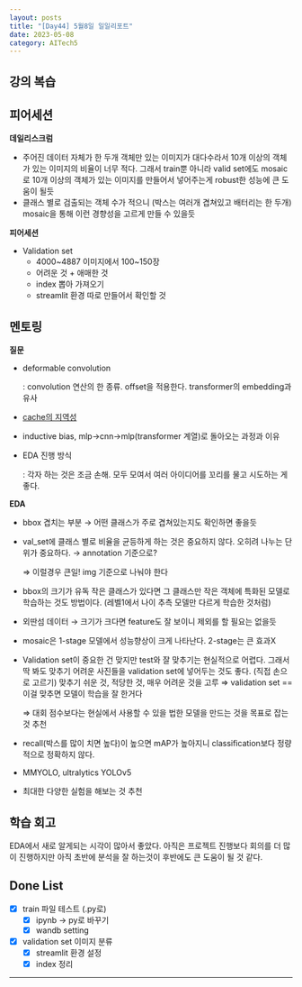 ```yaml
---
layout: posts
title: "[Day44] 5월8일 일일리포트"
date: 2023-05-08
category: AITech5
---
```


## 강의 복습

## 피어세션

**데일리스크럼**

- 주어진 데이터 자체가 한 두개 객체만 있는 이미지가 대다수라서 10개 이상의 객체가 있는 이미지의 비율이 너무 적다. 그래서 train뿐 아니라 valid set에도 mosaic로 10개 이상의 객체가 있는 이미지를 만들어서 넣어주는게 robust한 성능에 큰 도움이 될듯
- 클래스 별로 검출되는 객체 수가 적으니 (박스는 여러개 겹쳐있고 배터리는 한 두개) mosaic을 통해 이런 경향성을 고르게 만들 수 있을듯

**피어세션**

- Validation set
    - 4000~4887 이미지에서 100~150장
    - 어려운 것 + 애매한 것
    - index 뽑아 가져오기
    - streamlit 환경 따로 만들어서 확인할 것

## 멘토링

**질문**

- deformable convolution
    
    : convolution 연산의 한 종류. offset을 적용한다. transformer의 embedding과 유사
    
- [cache의 지역성](https://velog.io/@kcwthing1210/%EC%BA%90%EC%8B%9C%EC%9D%98-%EC%A7%80%EC%97%AD%EC%84%B1#-%EC%BA%90%EC%8B%9C%EC%9D%98-%EC%A7%80%EC%97%AD%EC%84%B1-%EC%9B%90%EB%A6%AC)
- inductive bias, mlp→cnn→mlp(transformer 계열)로 돌아오는 과정과 이유
- EDA 진행 방식
    
    : 각자 하는 것은 조금 손해. 모두 모여서 여러 아이디어를 꼬리를 물고 시도하는 게 좋다.
    

**EDA**

- bbox 겹치는 부분 → 어떤 클래스가 주로 겹쳐있는지도 확인하면 좋을듯
- val_set에 클래스 별로 비율을 균등하게 하는 것은 중요하지 않다. 오히려 나누는 단위가 중요하다. → annotation 기준으로?
    
    ⇒ 이럴경우 큰일! img 기준으로 나눠야 한다
    
- bbox의 크기가 유독 작은 클래스가 있다면 그 클래스만 작은 객체에 특화된 모델로 학습하는 것도 방법이다. (레벨1에서 나이 추측 모델만 다르게 학습한 것처럼)
- 외딴섬 데이터 → 크기가 크다면 feature도 잘 보이니 제외를 할 필요는 없을듯
- mosaic은 1-stage 모델에서 성능향상이 크게 나타난다. 2-stage는 큰 효과X
- Validation set이 중요한 건 맞지만 test와 잘 맞추기는 현실적으로 어렵다. 그래서 딱 봐도 맞추기 어려운 사진들을 validation set에 넣어두는 것도 좋다. (직접 손으로 고르기) 맞추기 쉬운 것, 적당한 것, 매우 어려운 것을 고루 ⇒ validation set == 이걸 맞추면 모델이 학습을 잘 한거다
    
    ⇒ 대회 점수보다는 현실에서 사용할 수 있을 법한 모델을 만드는 것을 목표로 잡는 것 추천
    
- recall(박스를 많이 치면 높다)이 높으면 mAP가 높아지니 classification보다 정량적으로 정확하지 않다.
- MMYOLO, ultralytics YOLOv5
- 최대한 다양한 실험을 해보는 것 추천

## 학습 회고

EDA에서 새로 알게되는 시각이 많아서 좋았다. 아직은 프로젝트 진행보다 회의를 더 많이 진행하지만 아직 초반에 분석을 잘 하는것이 후반에도 큰 도움이 될 것 같다. 

## Done List

- [x]  train 파일 테스트 (.py로)
    - [x]  ipynb → py로 바꾸기
    - [x]  wandb setting
- [x]  validation set 이미지 분류
    - [x]  streamlit 환경 설정
    - [x]  index 정리

---

